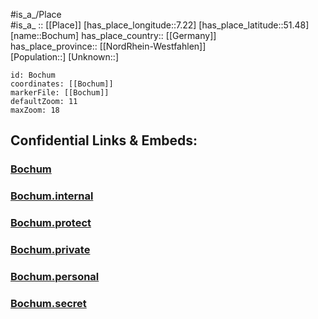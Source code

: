 ﻿---
location: [51.48,7.22] 
mapzoom: [7,12] 
mapmarker: city 
type: City
tags:
- geo/City


SpocWebEntityId: 29243
isDeleted: false
confidential: public

---
#is_a_/Place  
#is_a_ :: [[Place]] 
[has_place_longitude::7.22] 
[has_place_latitude::51.48] 
[name::Bochum] 
has_place_country:: [[Germany]]  
has_place_province:: [[NordRhein-Westfahlen]]  
[Population::] 
[Unknown::] 


```leaflet
id: Bochum
coordinates: [[Bochum]] 
markerFile: [[Bochum]] 
defaultZoom: 11 
maxZoom: 18
```


## Confidential Links & Embeds: 

### [Bochum](/_public/Earth/Continent/Europe/Europe~Central/Germany/Germany~West/Nord_Rhein-Westfalen/counties~NW/Bochum.md) 

### [Bochum.internal](/_internal/Earth/Continent/Europe/Europe~Central/Germany/Germany~West/Nord_Rhein-Westfalen/counties~NW/Bochum.internal.md) 

### [Bochum.protect](/_protect/Earth/Continent/Europe/Europe~Central/Germany/Germany~West/Nord_Rhein-Westfalen/counties~NW/Bochum.protect.md) 

### [Bochum.private](/_private/Earth/Continent/Europe/Europe~Central/Germany/Germany~West/Nord_Rhein-Westfalen/counties~NW/Bochum.private.md) 

### [Bochum.personal](/_personal/Earth/Continent/Europe/Europe~Central/Germany/Germany~West/Nord_Rhein-Westfalen/counties~NW/Bochum.personal.md) 

### [Bochum.secret](/_secret/Earth/Continent/Europe/Europe~Central/Germany/Germany~West/Nord_Rhein-Westfalen/counties~NW/Bochum.secret.md) 
